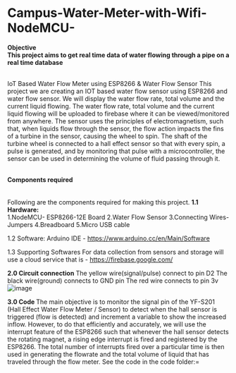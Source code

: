 # Campus-Water-Meter-with-Wifi-NodeMCU-
<b> Objective </b><br/>
<b> This project aims to get real time data of water flowing through a pipe on a real time database</b><br/><br/>

IoT Based Water Flow Meter using ESP8266 & Water Flow Sensor This project we are creating an IOT based water flow sensor using ESP8266 and water flow sensor. We will display the water flow rate, total volume and the current liquid flowing. The water flow rate, total volume and the current liquid flowing will be uploaded to firebase where it can be viewed/monitored from anywhere. The sensor uses the principles of electromagnetism, such that, when liquids flow through the sensor, the flow action impacts the fins of a turbine in the sensor, causing the wheel to spin. The shaft of the turbine wheel is connected to a hall effect sensor so that with every spin, a pulse is generated, and by monitoring that pulse with a microcontroller, the sensor can be used in determining the volume of fluid passing through it. <br/><br/> 

<b>Components required<br/></b><br/><br/> 
Following are the components required for making this project. <b>1.1	Hardware:</b><br/>
1.NodeMCU- ESP8266-12E Board
2.Water Flow Sensor
3.Connecting Wires- Jumpers
4.Breadboard 
5.Micro USB cable 

1.2	Software: Arduino IDE - https://www.arduino.cc/en/Main/Software 

1.3 Supporting Softwares For data collection from sensors and storage will use a cloud service that is - https://firebase.google.com/  

<b>2.0 Circuit connection</b> 
The yellow wire(signal/pulse) connect to pin D2 The black wire(ground) connects to GND pin The red wire connects to pin 3v 
![image](https://user-images.githubusercontent.com/80382198/111437538-46b08000-8714-11eb-9308-7e950233247d.png)


<b>3.0 Code </b>
The main objective is to monitor the signal pin of the YF-S201 (Hall Effect Water Flow Meter / Sensor) to detect when the hall sensor is triggered (flow is detected) and increment a variable to show the increased inflow. However, to do that efficiently and accurately, we will use the interrupt feature of the ESP8266 such that whenever the hall sensor detects the rotating magnet, a rising edge interrupt is fired and registered by the ESP8266. The total number of interrupts fired over a particular time is then used in generating the flowrate and the total volume of liquid that has traveled through the flow meter.
See the code in the code folder:=
